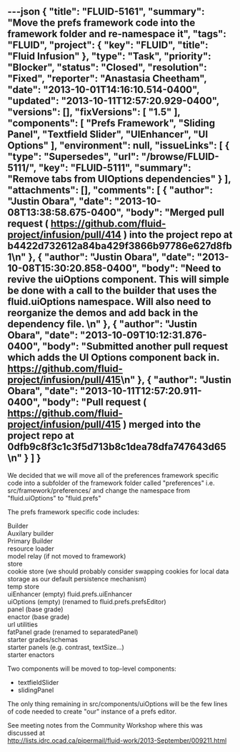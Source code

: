 ---json
{
  "title": "FLUID-5161",
  "summary": "Move the prefs framework code into the framework folder and re-namespace it",
  "tags": "FLUID",
  "project": {
    "key": "FLUID",
    "title": "Fluid Infusion"
  },
  "type": "Task",
  "priority": "Blocker",
  "status": "Closed",
  "resolution": "Fixed",
  "reporter": "Anastasia Cheetham",
  "date": "2013-10-01T14:16:10.514-0400",
  "updated": "2013-10-11T12:57:20.929-0400",
  "versions": [],
  "fixVersions": [
    "1.5"
  ],
  "components": [
    "Prefs Framework",
    "Sliding Panel",
    "Textfield Slider",
    "UIEnhancer",
    "UI Options"
  ],
  "environment": null,
  "issueLinks": [
    {
      "type": "Supersedes",
      "url": "/browse/FLUID-5111/",
      "key": "FLUID-5111",
      "summary": "Remove tabs from UIOptions dependencies"
    }
  ],
  "attachments": [],
  "comments": [
    {
      "author": "Justin Obara",
      "date": "2013-10-08T13:38:58.675-0400",
      "body": "Merged pull request ( <https://github.com/fluid-project/infusion/pull/414> ) into the project repo at b4422d732612a84ba429f3866b97786e627d8fb1\n"
    },
    {
      "author": "Justin Obara",
      "date": "2013-10-08T15:30:20.858-0400",
      "body": "Need to revive the uiOptions component. This will simple be done with a call to the builder that uses the fluid.uiOptions namespace. Will also need to reorganize the demos and add back in the dependency file.&#x20;\n"
    },
    {
      "author": "Justin Obara",
      "date": "2013-10-09T10:12:31.876-0400",
      "body": "Submitted another pull request which adds the UI Options component back in. <https://github.com/fluid-project/infusion/pull/415>\n"
    },
    {
      "author": "Justin Obara",
      "date": "2013-10-11T12:57:20.911-0400",
      "body": "Pull request ( <https://github.com/fluid-project/infusion/pull/415> ) merged into the project repo at 0dfb9c8f3c1c3f5d713b8c1dea78dfa747643d65&#x20;\n"
    }
  ]
}
---
We decided that we will move all of the preferences framework specific code into a subfolder of the framework folder called "preferences" i.e. src/framework/preferences/ and change the namespace from "fluid.uiOptions" to "fluid.prefs"

The prefs framework specific code includes:

Builder\
Auxilary builder\
Primary Builder\
resource loader\
model relay (if not moved to framework)\
store\
cookie store  (we should probably consider swapping cookies for local data storage as  our default persistence mechanism)\
temp store\
uiEnhancer (empty) fluid.prefs.uiEnhancer\
uiOptions (empty) (renamed to fluid.prefs.prefsEditor)\
panel (base grade)\
enactor (base grade)\
url utilities\
fatPanel grade (renamed to separatedPanel)\
starter grades/schemas\
starter panels (e.g. contrast, textSize...)\
starter enactors

Two components will be moved to top-level components:

* textfieldSlider
* slidingPanel

The only thing remaining in src/components/uiOptions will be the few lines of code needed to create "our" instance of a prefs editor.

See meeting notes from the Community Workshop where this was discussed at \
<http://lists.idrc.ocad.ca/pipermail/fluid-work/2013-September/009211.html>

        